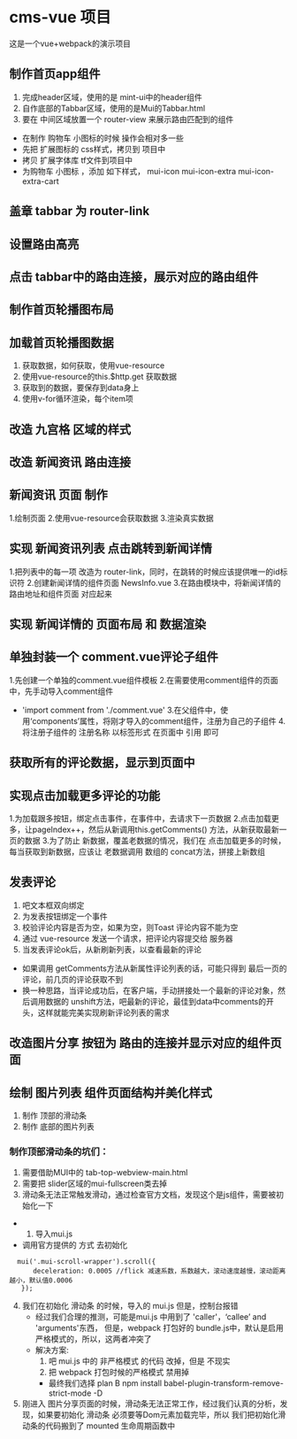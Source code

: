 # cms-vue 项目
这是一个vue+webpack的演示项目

## 制作首页app组件
1. 完成header区域，使用的是 mint-ui中的header组件
2. 自作底部的Tabbar区域，使用的是Mui的Tabbar.html
3. 要在 中间区域放置一个 router-view 来展示路由匹配到的组件
  + 在制作 购物车 小图标的时候 操作会相对多一些
  + 先把 扩展图标的 css样式，拷贝到 项目中
  + 拷贝 扩展字体库 tf文件到项目中
  + 为购物车 小图标 ，添加 如下样式， mui-icon mui-icon-extra mui-icon-extra-cart 

## 盖章 tabbar 为 router-link

## 设置路由高亮

## 点击 tabbar中的路由连接，展示对应的路由组件

## 制作首页轮播图布局

## 加载首页轮播图数据
1. 获取数据，如何获取，使用vue-resource
2. 使用vue-resource的this.$http.get 获取数据
3. 获取到的数据，要保存到data身上
4. 使用v-for循环渲染，每个item项

## 改造 九宫格 区域的样式

## 改造 新闻资讯 路由连接

## 新闻资讯 页面 制作
1.绘制页面
2.使用vue-resource会获取数据
3.渲染真实数据

## 实现 新闻资讯列表 点击跳转到新闻详情
1.把列表中的每一项 改造为 router-link，同时，在跳转的时候应该提供唯一的id标识符
2.创建新闻详情的组件页面 NewsInfo.vue
3.在路由模块中，将新闻详情的路由地址和组件页面 对应起来

## 实现 新闻详情的 页面布局 和 数据渲染

## 单独封装一个 comment.vue评论子组件
1.先创建一个单独的comment.vue组件模板
2.在需要使用comment组件的页面中，先手动导入comment组件
 + 'import comment from './comment.vue'
3.在父组件中，使用‘components’属性，将刚才导入的comment组件，注册为自己的子组件
4.将注册子组件的 注册名称 以标签形式 在页面中 引用 即可

## 获取所有的评论数据，显示到页面中

## 实现点击加载更多评论的功能
1.为加载跟多按钮，绑定点击事件，在事件中，去请求下一页数据
2.点击加载更多，让pageIndex++，然后从新调用this.getComments() 方法，从新获取最新一页的数据
3.为了防止 新数据，覆盖老数据的情况，我们在 点击加载更多的时候，每当获取到新数据，应该让 老数据调用
数组的 concat方法，拼接上新数组

## 发表评论
1. 吧文本框双向绑定
2. 为发表按钮绑定一个事件  
3. 校验评论内容是否为空，如果为空，则Toast 评论内容不能为空
4. 通过 vue-resource 发送一个请求，把评论内容提交给 服务器
5. 当发表评论ok后，从新刷新列表，以查看最新的评论
 + 如果调用 getComments方法从新属性评论列表的话，可能只得到 最后一页的评论，前几页的评论获取不到
 + 换一种思路，当评论成功后，在客户端，手动拼接处一个最新的评论对象，然后调用数据的
   unshift方法，吧最新的评论，最佳到data中comments的开头，这样就能完美实现刷新评论列表的需求
   
## 改造图片分享 按钮为 路由的连接并显示对应的组件页面

## 绘制 图片列表 组件页面结构并美化样式
1. 制作 顶部的滑动条
2. 制作 底部的图片列表

### 制作顶部滑动条的坑们：
1. 需要借助MUI中的 tab-top-webview-main.html
2. 需要把 slider区域的mui-fullscreen类去掉 
3. 滑动条无法正常触发滑动，通过检查官方文档，发现这个是js组件，需要被初始化一下
  + 1. 导入mui.js
  + 调用官方提供的 方式 去初始化
  ```
    mui('.mui-scroll-wrapper').scroll({
     	deceleration: 0.0005 //flick 减速系数，系数越大，滚动速度越慢，滚动距离越小，默认值0.0006
     });
  ```
4. 我们在初始化 滑动条 的时候，导入的 mui.js 但是，控制台报错
   + 经过我们合理的推测，可能是mui.js 中用到了 'caller'，‘callee’ and 'arguments'东西，
   但是，webpack 打包好的 bundle.js中，默认是启用严格模式的，所以，这两者冲突了 
   + 解决方案: 
     1. 吧 mui.js 中的 非严格模式 的代码 改掉，但是 不现实
     2. 把 webpack 打包时候的严格模式 禁用掉     
     + 最终我们选择 plan B npm install babel-plugin-transform-remove-strict-mode -D 
5. 刚进入 图片分享页面的时候，滑动条无法正常工作，经过我们认真的分析，发现，如果要初始化 滑动条
   必须要等Dom元素加载完毕，所以 我们把初始化滑动条的代码搬到了 mounted 生命周期函数中     
